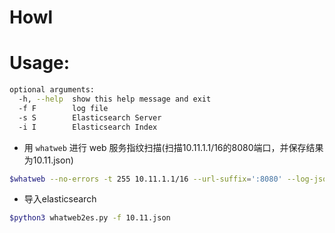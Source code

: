 # Howl

# Usage:
```bash
optional arguments:
  -h, --help  show this help message and exit
  -f F        log file
  -s S        Elasticsearch Server
  -i I        Elasticsearch Index
```

 - 用 `whatweb` 进行 web 服务指纹扫描(扫描10.11.1.1/16的8080端口，并保存结果为10.11.json)
 ```bash
 $whatweb --no-errors -t 255 10.11.1.1/16 --url-suffix=':8080' --log-json=10.11.json
 ```
 - 导入elasticsearch
 ```bash
 $python3 whatweb2es.py -f 10.11.json
 ```

